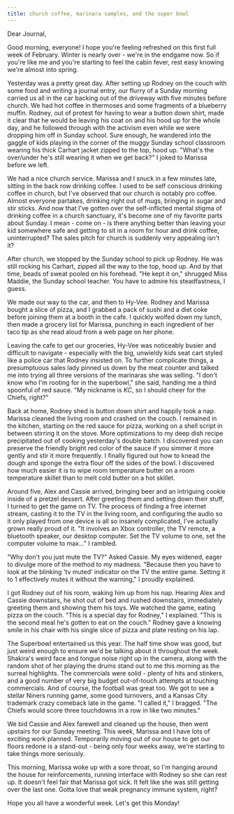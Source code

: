 ```yaml
---
title: church coffee, marinara samples, and the super bowl
---
```


Dear Journal,

Good morning, everyone! I hope you're feeling refreshed on this first
full week of February. Winter is nearly over - we're in the endgame now.
So if you're like me and you're starting to feel the cabin fever, rest
easy knowing we're almost into spring.

Yesterday was a pretty great day. After setting up Rodney on the couch
with some food and writing a journal entry, our flurry of a Sunday
morning carried us all in the car backing out of the driveway with five
minutes before church. We had hot coffee in thermoses and some fragments
of a blueberry muffin. Rodney, out of protest for having to wear a
button down shirt, made it clear that he would be leaving his coat on
and his hood up for the whole day, and he followed through with the
activism even while we were dropping him off in Sunday school. Sure
enough, he wandered into the gaggle of kids playing in the corner of the
muggy Sunday school classroom wearing his thick Carhart jacket zipped to
the top, hood up. "What's the over/under he's still wearing it when we
get back?" I joked to Marissa before we left.

We had a nice church service. Marissa and I snuck in a few minutes late,
sitting in the back row drinking coffee. I used to be self conscious
drinking coffee in church, but I've observed that our church is notably
pro coffee. Almost everyone partakes, drinking right out of mugs,
bringing in sugar and stir sticks. And now that I've gotten over the
self-inflicted mental stigma of drinking coffee in a church sanctuary,
it's become one of my favorite parts about Sunday. I mean - come on - is
there anything better than leaving your kid somewhere safe and getting
to sit in a room for hour and drink coffee, uninterrupted? The sales
pitch for church is suddenly very appealing isn't it?

After church, we stopped by the Sunday school to pick up Rodney. He was
still rocking his Carhart, zipped all the way to the top, hood up. And
by that time, beads of sweat pooled on his forehead. "He kept it on,"
shrugged Miss Maddie, the Sunday school teacher. You have to admire his
steadfastness, I guess.

We made our way to the car, and then to Hy-Vee. Rodney and Marissa
bought a slice of pizza, and I grabbed a pack of sushi and a diet coke
before joining them at a booth in the cafe. I quickly wolfed down my
lunch, then made a grocery list for Marissa, punching in each ingredient
of her taco tip as she read aloud from a web page on her phone.

Leaving the cafe to get our groceries, Hy-Vee was noticeably busier and
difficult to navigate - especially with the big, unwieldy kids seat cart
styled like a police car that Rodney insisted on. To further complicate
things, a presumptuous sales lady pinned us down by the meat counter and
talked me into trying all three versions of the marinaras she was
selling. "I don't know who I'm rooting for in the superbowl," she said,
handing me a third spoonful of red sauce. "My nickname is *KC*, so I
should cheer for the Chiefs, right?"

Back at home, Rodney shed is button down shirt and happily took a nap.
Marissa cleaned the living room and crashed on the couch. I remained in
the kitchen, starting on the red sauce for pizza, working on a shell
script in between stirring it on the stove. More optimizations to my
deep dish recipe precipitated out of cooking yesterday's double batch. I
discovered you can preserve the friendly bright red color of the sauce
if you simmer it more gently and stir it more frequently. I finally
figured out how to knead the dough and sponge the extra flour off the
sides of the bowl. I discovered how much easier it is to wipe room
temperature butter on a room temperature skillet than to melt cold
butter on a hot skillet.

Around five, Alex and Cassie arrived, bringing beer and an intriguing
cookie inside of a pretzel dessert. After greeting them and setting down
their stuff, I turned to get the game on TV. The process of finding a
free internet stream, casting it to the TV in the living room, and
configuring the audio so it only played from one device is all so
insanely complicated, I've actually grown really proud of it. "It
involves an Xbox controller, the TV remote, a bluetooth speaker, our
desktop computer. Set the TV volume to one, set the computer volume to
max…" I rambled.

"Why don't you just mute the TV?" Asked Cassie. My eyes widened, eager
to divulge more of the method to my madness. "Because then you have to
look at the blinking 'tv muted' indicator on the TV the entire game.
Setting it to 1 effectively mutes it without the warning," I proudly
explained.

I got Rodney out of his room, waking him up from his nap. Hearing Alex
and Cassie downstairs, he shot out of bed and rushed downstairs,
immediately greeting them and showing them his toys. We watched the
game, eating pizza on the couch. "This is a special day for Rodney," I
explained. "This is the second meal he's gotten to eat on the couch."
Rodney gave a knowing smile in his chair with his single slice of pizza
and plate resting on his lap.

The Superbowl entertained us this year. The half time show was good, but
just weird enough to ensure we'd be talking about it throughout the
week. Shakira's weird face and tongue noise right up in the camera,
along with the random shot of her playing the drums stand out to me this
morning as the surreal highlights. The commercials were solid - plenty
of hits and stinkers, and a good number of very big budget out-of-touch
attempts at touching commercials. And of course, the football was great
too. We got to see a stellar Niners running game, some good turnovers,
and a Kansas City trademark crazy comeback late in the game. "I called
it," I bragged. "The Chiefs would score three touchdowns in a row in
like two minutes."

We bid Cassie and Alex farewell and cleaned up the house, then went
upstairs for our Sunday meeting. This week, Marissa and I have lots of
exciting work planned. Temporarily moving out of our house to get our
floors redone is a stand-out - being only four weeks away, we're
starting to take things more seriously.

This morning, Marissa woke up with a sore throat, so I'm hanging around
the house for reinforcements, running interface with Rodney so she can
rest up. It doesn't feel fair that Marissa got sick. It felt like she
was still getting over the last one. Gotta love that weak pregnancy
immune system, right?

Hope you all have a wonderful week. Let's get this Monday!

